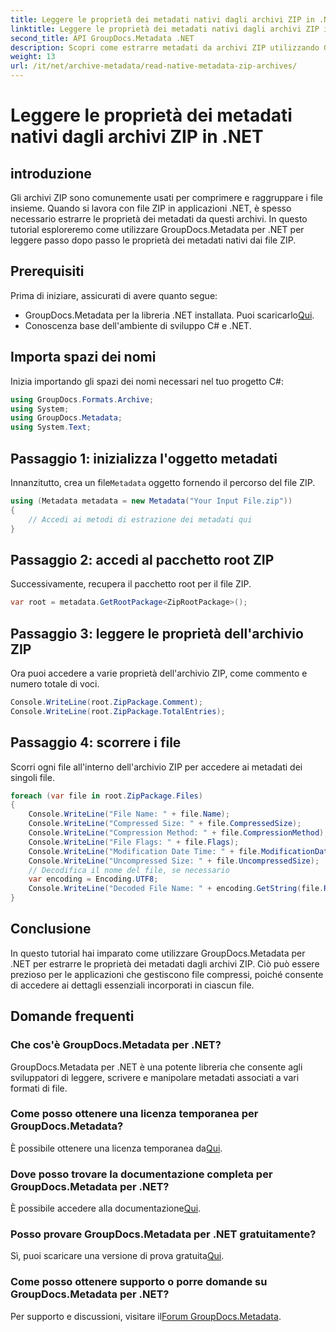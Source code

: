 ```yaml
---
title: Leggere le proprietà dei metadati nativi dagli archivi ZIP in .NET
linktitle: Leggere le proprietà dei metadati nativi dagli archivi ZIP in .NET
second_title: API GroupDocs.Metadata .NET
description: Scopri come estrarre metadati da archivi ZIP utilizzando GroupDocs.Metadata per .NET. Esplora le istruzioni dettagliate per leggere le proprietà native.
weight: 13
url: /it/net/archive-metadata/read-native-metadata-zip-archives/
---
```


# Leggere le proprietà dei metadati nativi dagli archivi ZIP in .NET

## introduzione
Gli archivi ZIP sono comunemente usati per comprimere e raggruppare i file insieme. Quando si lavora con file ZIP in applicazioni .NET, è spesso necessario estrarre le proprietà dei metadati da questi archivi. In questo tutorial esploreremo come utilizzare GroupDocs.Metadata per .NET per leggere passo dopo passo le proprietà dei metadati nativi dai file ZIP.
## Prerequisiti
Prima di iniziare, assicurati di avere quanto segue:
- GroupDocs.Metadata per la libreria .NET installata. Puoi scaricarlo[Qui](https://releases.groupdocs.com/metadata/net/).
- Conoscenza base dell'ambiente di sviluppo C# e .NET.

## Importa spazi dei nomi
Inizia importando gli spazi dei nomi necessari nel tuo progetto C#:
```csharp
using GroupDocs.Formats.Archive;
using System;
using GroupDocs.Metadata;
using System.Text;
```
## Passaggio 1: inizializza l'oggetto metadati
 Innanzitutto, crea un file`Metadata` oggetto fornendo il percorso del file ZIP.
```csharp
using (Metadata metadata = new Metadata("Your Input File.zip"))
{
    // Accedi ai metodi di estrazione dei metadati qui
}
```
## Passaggio 2: accedi al pacchetto root ZIP
Successivamente, recupera il pacchetto root per il file ZIP.
```csharp
var root = metadata.GetRootPackage<ZipRootPackage>();
```
## Passaggio 3: leggere le proprietà dell'archivio ZIP
Ora puoi accedere a varie proprietà dell'archivio ZIP, come commento e numero totale di voci.
```csharp
Console.WriteLine(root.ZipPackage.Comment);
Console.WriteLine(root.ZipPackage.TotalEntries);
```
## Passaggio 4: scorrere i file
Scorri ogni file all'interno dell'archivio ZIP per accedere ai metadati dei singoli file.
```csharp
foreach (var file in root.ZipPackage.Files)
{
    Console.WriteLine("File Name: " + file.Name);
    Console.WriteLine("Compressed Size: " + file.CompressedSize);
    Console.WriteLine("Compression Method: " + file.CompressionMethod);
    Console.WriteLine("File Flags: " + file.Flags);
    Console.WriteLine("Modification Date Time: " + file.ModificationDateTime);
    Console.WriteLine("Uncompressed Size: " + file.UncompressedSize);
    // Decodifica il nome del file, se necessario
    var encoding = Encoding.UTF8;
    Console.WriteLine("Decoded File Name: " + encoding.GetString(file.RawName));
}
```

## Conclusione
In questo tutorial hai imparato come utilizzare GroupDocs.Metadata per .NET per estrarre le proprietà dei metadati dagli archivi ZIP. Ciò può essere prezioso per le applicazioni che gestiscono file compressi, poiché consente di accedere ai dettagli essenziali incorporati in ciascun file.

## Domande frequenti
### Che cos'è GroupDocs.Metadata per .NET?
GroupDocs.Metadata per .NET è una potente libreria che consente agli sviluppatori di leggere, scrivere e manipolare metadati associati a vari formati di file.
### Come posso ottenere una licenza temporanea per GroupDocs.Metadata?
 È possibile ottenere una licenza temporanea da[Qui](https://purchase.groupdocs.com/temporary-license/).
### Dove posso trovare la documentazione completa per GroupDocs.Metadata per .NET?
 È possibile accedere alla documentazione[Qui](https://tutorials.groupdocs.com/metadata/net/).
### Posso provare GroupDocs.Metadata per .NET gratuitamente?
 Sì, puoi scaricare una versione di prova gratuita[Qui](https://releases.groupdocs.com/).
### Come posso ottenere supporto o porre domande su GroupDocs.Metadata per .NET?
 Per supporto e discussioni, visitare il[Forum GroupDocs.Metadata](https://forum.groupdocs.com/c/metadata/14).